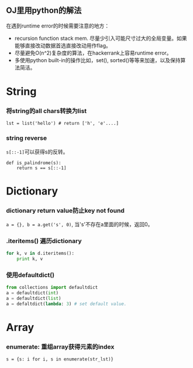 ## OJ里用python的解法
在遇到runtime error的时候需要注意的地方：
- recursion function stack mem. 尽量少引入可能尺寸过大的全局变量。如果能够直接改动数据首选直接改动用作flag。
- 尽量避免O(n^2)复杂度的算法，在hackerrank上容易runtime error。
- 多使用python built-in的操作比如，set(), sorted()等等来加速，以及保持算法简洁。

# String
### 将string的all chars转换为list
`lst = list('hello') # return ['h', 'e'....]`

### string reverse
`s[::-1]`可以获得s的反转。
```
def is_palindrome(s):
	return s == s[::-1]
```

# Dictionary
### dictionary return value防止key not found
`a = {}, b = a.get('s', 0)`, 当's'不存在a里面的时候，返回0。

### .iteritems() 遍历dictionary
```python
for k, v in d.iteritems():
	print k, v
```

### 使用defaultdict()
```python
from collections import defaultdict
a = defaultdict(int)
a = defaultdict(list)
a = defaltdict(lambda: 3) # set default value.
```

# Array
### enumerate: 重组array获得元素的index
`s = {s: i for i, s in enumerate(str_lst)}`

